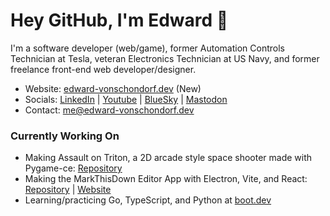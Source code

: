 # Hey GitHub, I'm Edward 👋

I'm a software developer (web/game), former Automation Controls Technician at Tesla, veteran Electronics Technician at US Navy, and former freelance front-end web developer/designer.

- Website: [edward-vonschondorf.dev](https://edward-vonschondorf.dev/) (New)
- Socials: [LinkedIn](https://www.linkedin.com/in/edward-vonschondorf/) | [Youtube](https://www.youtube.com/@edward-vonschondorf-dev) | [BlueSky](https://bsky.app/profile/edward-vonschondorf.dev) | [Mastodon](https://mastodon.social/@edvonschondorf)
- Contact: [me@edward-vonschondorf.dev](mailto:me@edward-vonschondorf.dev)

### Currently Working On

- Making Assault on Triton, a 2D arcade style space shooter made with Pygame-ce: [Repository](https://github.com/Torvec/assault-on-triton)
- Making the MarkThisDown Editor App with Electron, Vite, and React: [Repository](https://github.com/Torvec/markthisdown) | [Website](https://markthisdown.app/)
- Learning/practicing Go, TypeScript, and Python at [boot.dev](https://www.boot.dev/u/torvec)
